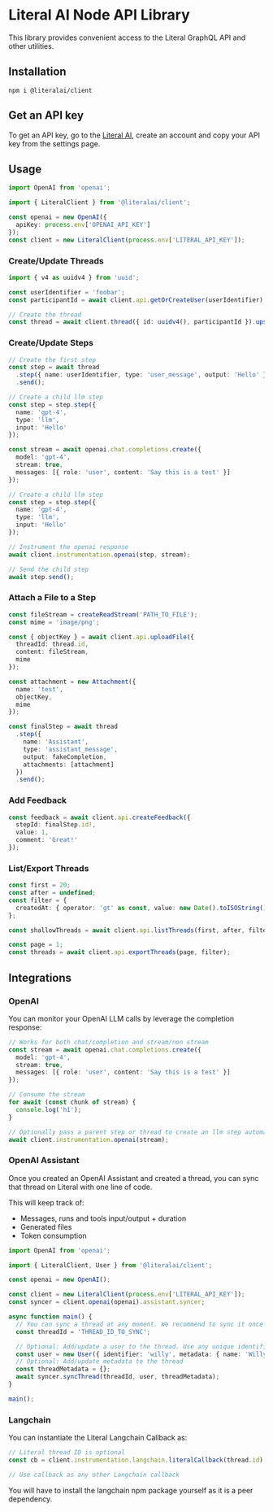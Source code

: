 # Literal AI Node API Library

This library provides convenient access to the Literal GraphQL API and other utilities.

## Installation

```shell
npm i @literalai/client
```

## Get an API key

To get an API key, go to the [Literal AI](https://cloud.getliteral.ai), create an account and copy your API key from the settings page.

## Usage

```ts
import OpenAI from 'openai';

import { LiteralClient } from '@literalai/client';

const openai = new OpenAI({
  apiKey: process.env['OPENAI_API_KEY']
});
const client = new LiteralClient(process.env['LITERAL_API_KEY']);
```

### Create/Update Threads

```ts
import { v4 as uuidv4 } from 'uuid';

const userIdentifier = 'foobar';
const participantId = await client.api.getOrCreateUser(userIdentifier);

// Create the thread
const thread = await client.thread({ id: uuidv4(), participantId }).upsert();
```

### Create/Update Steps

```ts
// Create the first step
const step = await thread
  .step({ name: userIdentifier, type: 'user_message', output: 'Hello' })
  .send();

// Create a child llm step
const step = step.step({
  name: 'gpt-4',
  type: 'llm',
  input: 'Hello'
});

const stream = await openai.chat.completions.create({
  model: 'gpt-4',
  stream: true,
  messages: [{ role: 'user', content: 'Say this is a test' }]
});

// Create a child llm step
const step = step.step({
  name: 'gpt-4',
  type: 'llm',
  input: 'Hello'
});

// Instrument the openai response
await client.instrumentation.openai(step, stream);

// Send the child step
await step.send();
```

### Attach a File to a Step

```ts
const fileStream = createReadStream('PATH_TO_FILE');
const mime = 'image/png';

const { objectKey } = await client.api.uploadFile({
  threadId: thread.id,
  content: fileStream,
  mime
});

const attachment = new Attachment({
  name: 'test',
  objectKey,
  mime
});

const finalStep = await thread
  .step({
    name: 'Assistant',
    type: 'assistant_message',
    output: fakeCompletion,
    attachments: [attachment]
  })
  .send();
```

### Add Feedback

```ts
const feedback = await client.api.createFeedback({
  stepId: finalStep.id!,
  value: 1,
  comment: 'Great!'
});
```

### List/Export Threads

```ts
const first = 20;
const after = undefined;
const filter = {
  createdAt: { operator: 'gt' as const, value: new Date().toISOString() }
};

const shallowThreads = await client.api.listThreads(first, after, filter);

const page = 1;
const threads = await client.api.exportThreads(page, filter);
```

## Integrations

### OpenAI

You can monitor your OpenAI LLM calls by leverage the completion response:

```ts
// Works for both chat/completion and stream/non stream
const stream = await openai.chat.completions.create({
  model: 'gpt-4',
  stream: true,
  messages: [{ role: 'user', content: 'Say this is a test' }]
});

// Consume the stream
for await (const chunk of stream) {
  console.log('h1');
}

// Optionally pass a parent step or thread to create an llm step automatically
await client.instrumentation.openai(stream);
```

### OpenAI Assistant

Once you created an OpenAI Assistant and created a thread, you can sync that thread on Literal with one line of code.

This will keep track of:

- Messages, runs and tools input/output + duration
- Generated files
- Token consumption

```ts
import OpenAI from 'openai';

import { LiteralClient, User } from '@literalai/client';

const openai = new OpenAI();

const client = new LiteralClient(process.env['LITERAL_API_KEY']);
const syncer = client.openai(openai).assistant.syncer;

async function main() {
  // You can sync a thread at any moment. We recommend to sync it once you get a `completed` run status.
  const threadId = 'THREAD_ID_TO_SYNC';

  // Optional: Add/update a user to the thread. Use any unique identifier you like.
  const user = new User({ identifier: 'willy', metadata: { name: 'Willy' } });
  // Optional: Add/update metadata to the thread
  const threadMetadata = {};
  await syncer.syncThread(threadId, user, threadMetadata);
}

main();
```

### Langchain

You can instantiate the Literal Langchain Callback as:

```ts
// Literal thread ID is optional
const cb = client.instrumentation.langchain.literalCallback(thread.id);

// Use callback as any other Langchain callback
```

You will have to install the langchain npm package yourself as it is a peer dependency.
